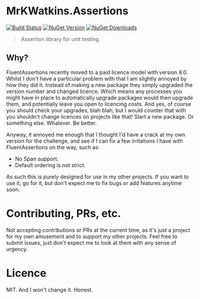 # MrKWatkins.Assertions

[![Build Status](https://github.com/MrKWatkins/Assertions/actions/workflows/build.yml/badge.svg)](https://github.com/MrKWatkins/Assertions/actions/workflows/build.yml)
[![NuGet Version](https://img.shields.io/nuget/v/MrKWatkins.Assertions)](https://www.nuget.org/packages/MrKWatkins.Assertions)
[![NuGet Downloads](https://img.shields.io/nuget/dt/MrKWatkins.Assertions)](https://www.nuget.org/packages/MrKWatkins.Assertions)

> Assertion library for unit testing.

## Why?

FluentAssertions recently moved to a paid licence model with version 8.0. Whilst I don't have a particular problem with that I am slightly annoyed by how they did it.
Instead of making a new package they simply upgraded the version number and changed licence. Which means any processes you might have in place to automatically
upgrade packages would then upgrade them, and potentially leave you open to licencing costs. And yes, of course you should check your upgrades, blah blah, but I would
counter that with you shouldn't change licences on projects like that! Start a new package. Or something else. Whatever. Be better.

Anyway, it annoyed me enough that I thought I'd have a crack at my own version for the challenge, and see if I can fix a few irritations I have with FluentAssertions
on the way, such as:

* No Span support.
* Default ordering is not strict.

As such this is purely designed for use in my other projects. If you want to use it, go for it, but don't expect me to fix bugs or add features anytime soon.

# Contributing, PRs, etc.

Not accepting contributions or PRs at the current time, as it's just a project for my own amusement and to support my other projects. Feel free to submit issues,
just don't expect me to look at them with any sense of urgency.

# Licence

MIT. And I won't change it. Honest.